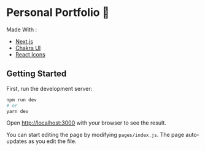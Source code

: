 # Personal Portfolio 🎉
Made With : 
* [Next.js](https://nextjs.org/)
* [Chakra UI](https://chakra-ui.com/)
* [React Icons](https://react-icons.github.io/react-icons/)

## Getting Started

First, run the development server:

```bash
npm run dev
# or
yarn dev
```

Open [http://localhost:3000](http://localhost:3000) with your browser to see the result.

You can start editing the page by modifying `pages/index.js`. The page auto-updates as you edit the file.
